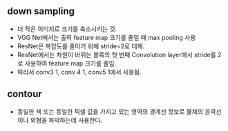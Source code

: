 
## down sampling
- 더 작은 이미지로 크기를 축소시키는 것.
- VGG Net에서는 출력 feature map 크기를 줄일 때 max pooling 사용
- ResNet은 복잡도를 줄이기 위해 stride=2로 대체.
- ResNet에서는 차원이 바뀌는 블록의 첫 번째 Convolution layer에서 stride를 2로 사용하여 feature map 크기를 줄임.
- 따라서 conv3 1, conv 4 1, conv5 1에서 사용됨. 

## contour
- 동일한 색 또는 동일한 픽셀 값을 가지고 있는 영역의 경계선 정보로 물체의 윤곽선이나 외형을 파악하는데 사용한다.

